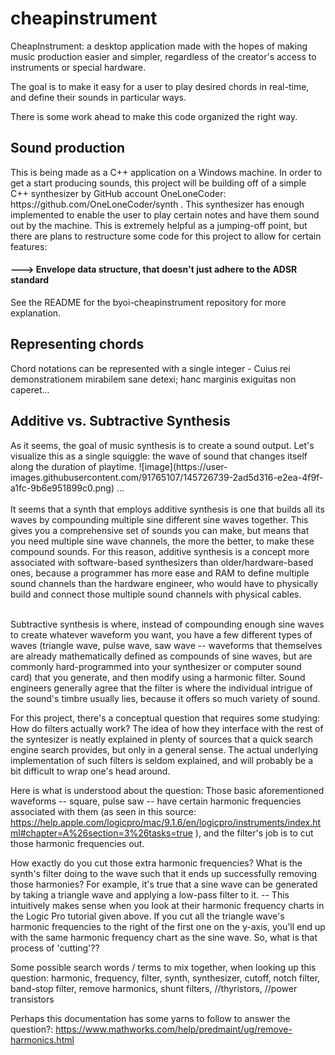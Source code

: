 # cheapinstrument
CheapInstrument: a desktop application made with the hopes of making music production easier and simpler, regardless of the creator's access to instruments or special hardware.

The goal is to make it easy for a user to play desired chords in real-time, and define their sounds in particular ways.

There is some work ahead to make this code organized the right way.

<h2>Sound production</h2>
This is being made as a C++ application on a Windows machine. In order to get a start producing sounds, this project will be building off of a simple C++ synthesizer by GitHub account OneLoneCoder: https://github.com/OneLoneCoder/synth
. This synthesizer has enough implemented to enable the user to play certain notes and have them sound out by the machine. This is extremely helpful as a jumping-off point, but there are plans to restructure some code for this project to allow for certain features:

<h4>---> Envelope data structure, that doesn't just adhere to the ADSR standard</h4>
See the README for the byoi-cheapinstrument repository for more explanation.

<h2>Representing chords</h2>
Chord notations can be represented with a single integer - Cuius rei demonstrationem mirabilem sane detexi; hanc marginis exiguitas non caperet...

<h2>Additive vs. Subtractive Synthesis</h2>
As it seems, the goal of music synthesis is to create a sound output. Let's visualize this as a single squiggle: the wave of sound that changes itself along the duration of playtime.
![image](https://user-images.githubusercontent.com/91765107/145726739-2ad5d316-e2ea-4f9f-a1fc-9b6e951899c0.png)
...
 <br><br>It seems that a synth that employs additive synthesis is one that builds all its waves by compounding multiple sine different sine waves together. This gives you a comprehensive set of sounds you can make, but means that you need multiple sine wave channels, the more the better, to make these compound sounds. For this reason, additive synthesis is a concept more associated with software-based synthesizers than older/hardware-based ones, because a programmer has more ease and RAM to define multiple sound channels than the hardware engineer, who would have to physically build and connect those multiple sound channels with physical cables.

<br>Subtractive synthesis is where, instead of compounding enough sine waves to create whatever waveform you want, you have a few different types of waves (triangle wave, pulse wave, saw wave -- waveforms that themselves are already mathematically defined as compounds of sine waves, but are commonly hard-programmed into your synthesizer or computer sound card) that you generate, and then modify using a harmonic filter. Sound engineers generally agree that the filter is where the individual intrigue of the sound's timbre usually lies, because it offers so much variety of sound.

For this project, there's a conceptual question that requires some studying: How do filters actually work? The idea of how they interface with the rest of the syntesizer is neatly explained in plenty of sources that a quick search engine search provides, but only in a general sense. The actual underlying implementation of such filters is seldom explained, and will probably be a bit difficult to wrap one's head around.

Here is what is understood about the question: Those basic aforementioned waveforms -- square, pulse saw -- have certain harmonic frequencies associated with them (as seen in this source: https://help.apple.com/logicpro/mac/9.1.6/en/logicpro/instruments/index.html#chapter=A%26section=3%26tasks=true ), and the filter's job is to cut those harmonic frequencies out.

How exactly do you cut those extra harmonic frequencies? What is the synth's filter doing to the wave such that it ends up successfully removing those harmonies? For example, it's true that a sine wave can be generated by taking a triangle wave and applying a low-pass filter to it. -- This intuitively makes sense when you look at their harmonic frequency charts in the Logic Pro tutorial given above. If you cut all the triangle wave's harmonic frequencies to the right of the first one on the y-axis, you'll end up with the same harmonic frequency chart as the sine wave. So, what is that process of 'cutting'??

Some possible search words / terms to mix together, when looking up this question: harmonic, frequency, filter, synth, synthesizer, cutoff, notch filter, band-stop filter, remove harmonics, shunt filters, //thyristors, //power transistors

Perhaps this documentation has some yarns to follow to answer the question?: https://www.mathworks.com/help/predmaint/ug/remove-harmonics.html
